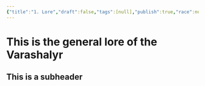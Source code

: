 ```yaml
---
{"title":"1. Lore","draft":false,"tags":[null],"publish":true,"race":null,"culture":null,"path":"2. The Races/7. The Varashalyr/1. Lore.md","permalink":"/2-the-races/7-the-varashalyr/1-lore/","PassFrontmatter":true}
---
```


# This is the general lore of the Varashalyr

## This is a subheader